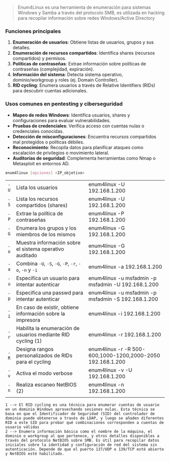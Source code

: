 > Enum4Linux es una herramienta de enumeración para sistemas Windows y Samba a través del protocolo SMB, es utilizada en hacking para recopilar información sobre redes Windows/Active Directory
### **Funciones principales**
1. **Enumeración de usuarios**: Obtiene listas de usuarios, grupos y sus detalles.
2. **Enumeración de recursos compartidos**: Identifica shares (recursos compartidos) y permisos.
3. **Políticas de contraseñas**: Extrae información sobre políticas de contraseñas (complejidad, expiración).
4. **Información del sistema**: Detecta sistema operativo, dominio/workgroup y roles (ej. Domain Controller).
5. **RID cycling**: Enumera usuarios a través de Relative Identifiers (RIDs) para descubrir cuentas adicionales.
### **Usos comunes en pentesting y ciberseguridad**
- **Mapeo de redes Windows**: Identifica usuarios, shares y configuraciones para evaluar vulnerabilidades.
- **Pruebas de credenciales**: Verifica acceso con cuentas nulas o credenciales conocidas.
- **Detección de misconfiguraciones**: Encuentra recursos compartidos mal protegidos o políticas débiles.
- **Reconocimiento**: Recopila datos para planificar ataques como escalación de privilegios o movimiento lateral.
- **Auditorías de seguridad**: Complementa herramientas como Nmap o Metasploit en entornos AD.
```bash
enum4linux [opciones] <IP_objetivo>
```

|      |                                                              |                                                            |
| ---- | ------------------------------------------------------------ | ---------------------------------------------------------- |
| `-U` | Lista los usuarios                                           | enum4linux -U 192.168.1.200                                |
| `-S` | Lista los recursos compartidos (shares)                      | enum4linux -U 192.168.1.200                                |
| `-P` | Extrae la política de contraseñas                            | enum4linux -P 192.168.1.200                                |
| `-G` | Enumera los grupos y los miembros de los mismos              | enum4linux -G 192.168.1.200                                |
| `-o` | Muestra información sobre el sistema operativo auditado      | enum4linux -G 192.168.1.200                                |
| `-a` | Combina `-U`, `-S`, `-G`, `-P`, `-r`, `-o`, `-n` y `-i`      | enum4linux -a 192.168.1.200                                |
| `-u` | Especifica un usuario para intentar autenticar               | enum4linux -u msfadmin -p msfadmin -U 192.168.1.200        |
| `-p` | Especifica una passwd para intentar autenticar               | enum4linux -u msfadmin -p msfadmin -S 192.168.1.200        |
| `-i` | En caso de existir, obtiene información sobre la impresora   | enum4linux -i 192.168.1.200                                |
| `-r` | Habilita la enumeración de usuarios mediante RID cycling (1) | enum4linux -r 192.168.1.200                                |
| `-R` | Designa rangos personalizados de RIDs para el cycling        | enum4linux -r -R 500-600,1000-1200,2000-2050 192.168.1.200 |
| `-v` | Activa el modo verbose                                       | enum4linux -v -U 192.168.1.200                             |
| `-n` | Realiza escaneo NetBIOS (2)                                  | enum4linux -n 192.168.1.200                                |
|      |                                                              |                                                            |
	1 --> El RID cycling es una técnica para enumerar cuentas de usuario en un dominio Windows aprovechando sesiones nulas. Esta técnica se basa en que el Identificador de Seguridad (SID) del controlador de dominio puede obtenerse a través de LDAP, y luego se añaden diferentes RID a este SID para probar qué combinaciones corresponden a cuentas de usuario válidas
	2 --> Enumera información básica como el nombre de la máquina, el dominio o workgroup al que pertenece, y otros detalles disponibles a través del protocolo NetBIOS sobre SMB. Es útil para recopilar datos iniciales sobre la identidad y configuración de red del sistema sin autenticación. Depende de que el puerto 137/UDP o 139/TCP esté abierto y NetBIOS esté habilitado.